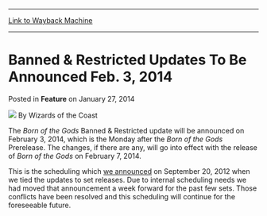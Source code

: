 
---
[Link to Wayback Machine](https://web.archive.org/web/20220121033715/https://magic.wizards.com/en/articles/archive/feature/banned-restricted-updates-be-announced-feb-3-2014-2014-01-27)

[_metadata_:wayback_url]:- "https://magic.wizards.com/en/articles/archive/feature/banned-restricted-updates-be-announced-feb-3-2014-2014-01-27"
[_metadata_:wayback_raw_url]:- "https://web.archive.org/web/20220121033715id_/https://magic.wizards.com/en/articles/archive/feature/banned-restricted-updates-be-announced-feb-3-2014-2014-01-27"
[_metadata_:wayback_capture_timestamp]:- "2022-01-21 03:37:15+00:00"
[_metadata_:description]:- "The Born of the Gods Banned & Restricted update will be announced on February 3, 2014, which is the Monday after the Born of the Gods Prerelease. The changes, if there are any, will go into effect with the release of Born of the Gods on February 7, 2014. This is the scheduling which we announced on September 20, 2012 when we tied the updates to set releases. Due to internal"
[_metadata_:generator]:- "Drupal 7 (http://drupal.org)"
[_metadata_:publish_date]:- "2014-01-27"
---


Banned & Restricted Updates To Be Announced Feb. 3, 2014
========================================================



 Posted in **Feature**
 on January 27, 2014 






![](https://media.magic.wizards.com/styles/auth_small/public/images/person/wizards_author.jpg)
By Wizards of the Coast












The *Born of the Gods* Banned & Restricted update will be announced on February 3, 2014, which is the Monday after the *Born of the Gods* Prerelease. The changes, if there are any, will go into effect with the release of *Born of the Gods* on February 7, 2014.


This is the scheduling which [we announced](http://www.wizards.com/magic/magazine/article.aspx?x=mtg/daily/other/09202012a) on September 20, 2012 when we tied the updates to set releases. Due to internal scheduling needs we had moved that announcement a week forward for the past few sets. Those conflicts have been resolved and this scheduling will continue for the foreseeable future.








